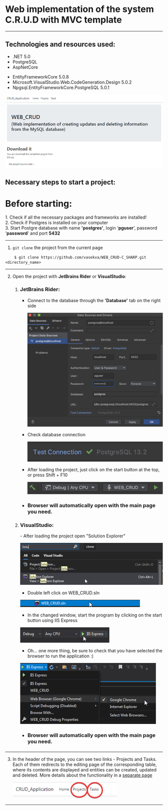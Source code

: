 # Web implementation of the system C.R.U.D with MVC template

---
## Technologies and resources used:

* .NET 5.0
* PostgreSQL
* AspNetCore

- EntityFrameworkCore 5.0.8
- Microsoft.VisualStudio.Web.CodeGeneration.Design 5.0.2
- Npgsql.EntityFrameworkCore.PostgreSQL 5.0.1

![mainpage_image](./WEB_CRUD/MD_Files/MainPage.png)

<h2>Necessary steps to start a project:</h2>

<h1>Before starting:</h1>
1. Check if all the necessary packages and frameworks are installed! <br>
2. Сheck if Postgres is installed on your computer <br>
3. Start Postgre database with name <b>'postgres'</b>, login '<b>pguser</b>', password '<b>password</b>' 
   and port <b>5432</b> 

---

1. `git clone` the project from the current page
```
    $ git clone https://github.com/vasekva/WEB_CRUD-C_SHARP.git <directory_name>
```
    
---
2. Open the project with **JetBrains Rider** or **VisualStudio**:
   1. <h3>JetBrains Rider:</h3>
      
      - Connect to the database through the <b>'Database'</b> tab on the right side
        
        ![pg_screen](./WEB_CRUD/MD_Files/pg_menu.png)
        
      - Check database connection
        
        ![connection](./WEB_CRUD/MD_Files/connect.png)
        
      - After loading the project, just click on the start button at the top, or press Shift + F10
        
        ![playButton_image](./WEB_CRUD/MD_Files/play_button.png)
        
      - <h3>Browser will automatically open with the main page you need.<h3>

   2. <h3>VisualStudio:</h3>
      - After loading the project open "Solution Explorer"
    
      ![secondStep_image](./WEB_CRUD/MD_Files/VS_SecondStep.png)
    
      - Double left click on WEB_CRUD.sln
    
      ![secondStep01_image](./WEB_CRUD/MD_Files/VS_SecondStep_01.png)
    
      - In the changed window, start the program by clicking on the start button using IIS Express
    
      ![secondStep02_image](./WEB_CRUD/MD_Files/VS_SecondStep_02.png)
    
      - Oh... one more thing, be sure to check that you have selected the browser to run the application :)
    
      ![secondStep03_image](./WEB_CRUD/MD_Files/VS_SecondStep_03.png)

      - <h3>Browser will automatically open with the main page you need.<h3>
---
3. In the header of the page, you can see two links - Projects and Tasks.
   Each of them redirects to the editing page of the corresponding table, where its contents are displayed
   and entities can be created, updated and deleted. More details about the functionality in a [separate page](./WEB_CRUD/MD_Files/CRUD_Pages.md)
   
   ![thirdStep_image](./WEB_CRUD/MD_Files/ThirdStep.png)

---
